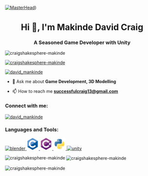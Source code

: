 [![MasterHead](https://img.freepik.com/premium-photo/various-computer-equipment-with-programming-code-screens-table-dark-room-cyber-security-concept-copy-space_236854-23136.jpg?w=826)](https://makinde-david.vercel.app/))
<h1 align="center">Hi 👋, I'm Makinde David Craig</h1>
<h3 align="center">A Seasoned Game Developer with Unity</h3>
<!--<img align=”right” width=”400”, alt=”Coding” src=”https://cdn.dribbble.com/users/1162077/screenshots/3848914/programmer.gif”>-->

<p align="left"> <img src="https://komarev.com/ghpvc/?username=craigshakesphere-makinde&label=Profile%20views&color=0e75b6&style=flat" alt="craigshakesphere-makinde" /> </p>

<p align="left"> <a href="https://github.com/ryo-ma/github-profile-trophy"><img src="https://github-profile-trophy.vercel.app/?username=craigshakesphere-makinde" alt="craigshakesphere-makinde" /></a> </p>

<p align="left"> <a href="https://twitter.com/david_mankinde" target="blank"><img src="https://img.shields.io/twitter/follow/david_mankinde?logo=twitter&style=for-the-badge" alt="david_mankinde" /></a> </p>

- 💬 Ask me about **Game Development, 3D Modelling**

- 📫 How to reach me **successfulcraig13@gmail.com**

<h3 align="left">Connect with me:</h3>
<p align="left">
<a href="https://twitter.com/david_mankinde" target="blank"><img align="center" src="https://raw.githubusercontent.com/rahuldkjain/github-profile-readme-generator/master/src/images/icons/Social/twitter.svg" alt="david_mankinde" height="30" width="40" /></a>
</p>

<h3 align="left">Languages and Tools:</h3>
<p align="left"> <a href="https://www.blender.org/" target="_blank" rel="noreferrer"> <img src="https://download.blender.org/branding/community/blender_community_badge_white.svg" alt="blender" width="40" height="40"/> </a> <a href="https://www.cprogramming.com/" target="_blank" rel="noreferrer"> <img src="https://raw.githubusercontent.com/devicons/devicon/master/icons/c/c-original.svg" alt="c" width="40" height="40"/> </a> <a href="https://www.w3schools.com/cs/" target="_blank" rel="noreferrer"> <img src="https://raw.githubusercontent.com/devicons/devicon/master/icons/csharp/csharp-original.svg" alt="csharp" width="40" height="40"/> </a> <a href="https://www.python.org" target="_blank" rel="noreferrer"> <img src="https://raw.githubusercontent.com/devicons/devicon/master/icons/python/python-original.svg" alt="python" width="40" height="40"/> </a> <a href="https://unity.com/" target="_blank" rel="noreferrer"> <img src="https://www.vectorlogo.zone/logos/unity3d/unity3d-icon.svg" alt="unity" width="40" height="40"/> </a> </p>

<p><img align="left" src="https://github-readme-stats.vercel.app/api/top-langs?username=craigshakesphere-makinde&show_icons=true&locale=en&layout=compact" alt="craigshakesphere-makinde" /></p>

<p>&nbsp;<img align="center" src="https://github-readme-stats.vercel.app/api?username=craigshakesphere-makinde&show_icons=true&locale=en" alt="craigshakesphere-makinde" /></p>

<p><img align="center" src="https://github-readme-streak-stats.herokuapp.com/?user=craigshakesphere-makinde&" alt="craigshakesphere-makinde" /></p>
